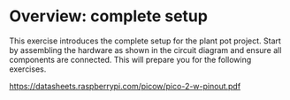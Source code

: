 # Overview: complete setup

This exercise introduces the complete setup for the plant pot project. Start by assembling the hardware as shown in the circuit diagram and ensure all components are connected. This will prepare you for the following exercises.

<https://datasheets.raspberrypi.com/picow/pico-2-w-pinout.pdf>
